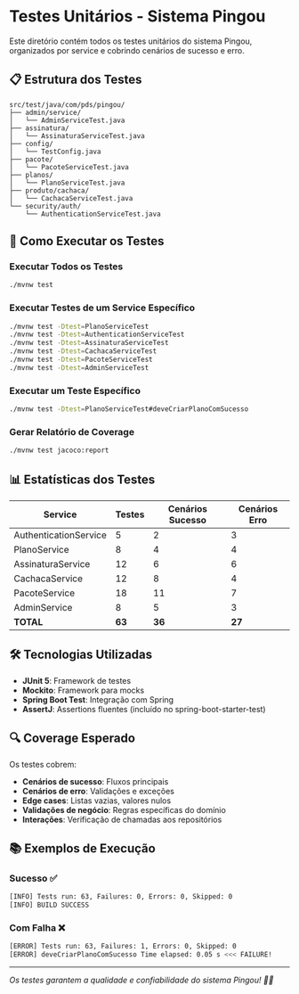 # Testes Unitários - Sistema Pingou

Este diretório contém todos os testes unitários do sistema Pingou, organizados por service e cobrindo cenários de sucesso e erro.

## 📋 Estrutura dos Testes

```
src/test/java/com/pds/pingou/
├── admin/service/
│   └── AdminServiceTest.java
├── assinatura/
│   └── AssinaturaServiceTest.java
├── config/
│   └── TestConfig.java
├── pacote/
│   └── PacoteServiceTest.java
├── planos/
│   └── PlanoServiceTest.java
├── produto/cachaca/
│   └── CachacaServiceTest.java
└── security/auth/
    └── AuthenticationServiceTest.java
```

## 🚀 Como Executar os Testes

### Executar Todos os Testes
```bash
./mvnw test
```

### Executar Testes de um Service Específico
```bash
./mvnw test -Dtest=PlanoServiceTest
./mvnw test -Dtest=AuthenticationServiceTest
./mvnw test -Dtest=AssinaturaServiceTest
./mvnw test -Dtest=CachacaServiceTest
./mvnw test -Dtest=PacoteServiceTest
./mvnw test -Dtest=AdminServiceTest
```

### Executar um Teste Específico
```bash
./mvnw test -Dtest=PlanoServiceTest#deveCriarPlanoComSucesso
```

### Gerar Relatório de Coverage
```bash
./mvnw test jacoco:report
```

## 📊 Estatísticas dos Testes

| Service | Testes | Cenários Sucesso | Cenários Erro |
|---------|--------|------------------|---------------|
| AuthenticationService | 5 | 2 | 3 |
| PlanoService | 8 | 4 | 4 |
| AssinaturaService | 12 | 6 | 6 |
| CachacaService | 12 | 8 | 4 |
| PacoteService | 18 | 11 | 7 |
| AdminService | 8 | 5 | 3 |
| **TOTAL** | **63** | **36** | **27** |

## 🛠️ Tecnologias Utilizadas

- **JUnit 5**: Framework de testes
- **Mockito**: Framework para mocks
- **Spring Boot Test**: Integração com Spring
- **AssertJ**: Assertions fluentes (incluído no spring-boot-starter-test)

## 🔍 Coverage Esperado

Os testes cobrem:
- **Cenários de sucesso**: Fluxos principais
- **Cenários de erro**: Validações e exceções
- **Edge cases**: Listas vazias, valores nulos
- **Validações de negócio**: Regras específicas do domínio
- **Interações**: Verificação de chamadas aos repositórios

## 📚 Exemplos de Execução

### Sucesso ✅
```bash
[INFO] Tests run: 63, Failures: 0, Errors: 0, Skipped: 0
[INFO] BUILD SUCCESS
```

### Com Falha ❌
```bash
[ERROR] Tests run: 63, Failures: 1, Errors: 0, Skipped: 0
[ERROR] deveCriarPlanoComSucesso Time elapsed: 0.05 s <<< FAILURE!
```

---

*Os testes garantem a qualidade e confiabilidade do sistema Pingou! 🧪✨*